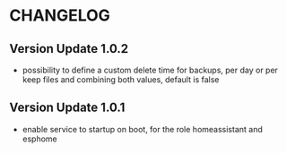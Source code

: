 # CHANGELOG

## Version Update 1.0.2

- possibility to define a custom delete time for backups, per day or per keep files and combining both values, default is false

## Version Update 1.0.1

- enable service to startup on boot, for the role homeassistant and esphome
